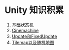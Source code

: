 # Unity 知识积累
1. [基础状态机](基础状态机.md)
2. [Cinemachine](Cinemachine.md)
3. [Update和FixedUpdate](Update和FixedUpdate.md)
4. [Tilemap以及随机地图](Tilemap以及随机地图.md)